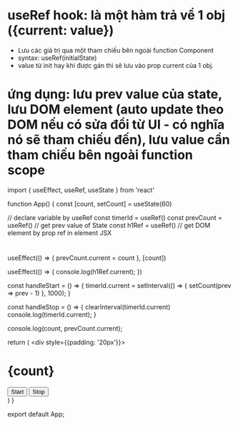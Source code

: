 # useRef hook: là một hàm trả về 1 obj ({current: value})
- Lưu các giá trị qua một tham chiếu bên ngoài function Component
- syntax: useRef(initialState)
- value từ init hay khi được gán thì sẽ lưu vào prop current của 1 obj.
# ứng dụng: lưu prev value của state, lưu DOM element (auto update theo DOM nếu có sửa đổi từ UI - có nghĩa nó sẽ tham chiếu đến), lưu value cần tham chiếu bên ngoài function scope


import { useEffect, useRef, useState } from 'react'

function App() {
  const [count, setCount] = useState(60)

  // declare variable by useRef
  const timerId = useRef()
  const prevCount = useRef() // get prev value of State
  const h1Ref = useRef()     // get DOM element by prop ref in element JSX <h1 ref={h1Ref}></h1>

  useEffect(() => {
    prevCount.current = count
  }, [count])

  useEffect(() => {
    console.log(h1Ref.current);
  })

  const handleStart = () => {
    timerId.current = setInterval(() => {
      setCount(prev => prev - 1) 
    }, 1000);
  }

  const handleStop = () => {
    clearInterval(timerId.current)
    console.log(timerId.current);
  }

  console.log(count, prevCount.current);

  return (
    <div style={{padding: '20px'}}>
      <h1 ref={h1Ref}>{count}</h1>
      <button onClick={handleStart}>Start</button>
      <button onClick={handleStop}>Stop</button>   
    </div>
  )
}

export default App;